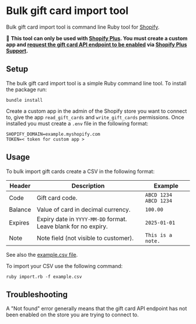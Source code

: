 # Bulk gift card import tool

Bulk gift card import tool is command line Ruby tool for [Shopify](https://www.shopify.com/).

:rotating_light: **This tool can only be used with [Shopify Plus](https://www.shopify.com/plus). You must create a custom app and [request the gift card API endpoint to be enabled](https://community.shopify.com/c/shopify-apis-and-sdks/gift-card-api-404-not-found-error/m-p/1397206/highlight/true#M74800) via [Shopify Plus Support](https://help.shopify.com/en/support).**

## Setup

The bulk gift card import tool is a simple Ruby command line tool. To install the package run:

```shell
bundle install
```

Create a custom app in the admin of the Shopify store you want to connect to, give the app `read_gift_cards` and `write_gift_cards` permissions. Once installed you must create a `.env` file in the following format:

```shell
SHOPIFY_DOMAIN=example.myshopify.com
TOKEN=< token for custom app >
```

## Usage

To bulk import gift cards create a CSV in the following format:

| Header | Description | Example |
| --- | --- | --- |
| Code | Gift card code. | `ABCD 1234 ABCD 1234` |
| Balance | Value of card in decimal currency. | `100.00` |
| Expires | Expiry date in `YYYY-MM-DD` format. Leave blank for no expiry. | `2025-01-01` |
| Note | Note field (not visible to customer). | `This is a note.` |

See also the [example.csv file](/example.csv).

To import your CSV use the following command:

```shell
ruby import.rb -f example.csv
```

## Troubleshooting

A "Not found" error generally means that the gift card API endpoint has not been enabled on the store you are trying to connect to.